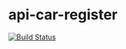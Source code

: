 # api-car-register

[![Build Status](https://travis-ci.org/dmbarra/api-car-register.svg?branch=master)](https://travis-ci.org/dmbarra/api-car-register)
